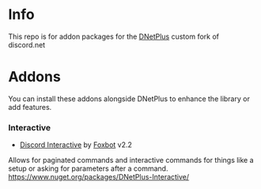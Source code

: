 # Info
This repo is for addon packages for the [DNetPlus](https://github.com/xXBuilderBXx/DNetPlus) custom fork of discord.net

# Addons
You can install these addons alongside DNetPlus to enhance the library or add features.
### Interactive
- [Discord Interactive](https://www.nuget.org/packages/DNetPlus-Interactive) by [Foxbot](https://github.com/foxbot/Discord.Addons.Interactive) v2.2

Allows for paginated commands and interactive commands for things like a setup or asking for parameters after a command.
https://www.nuget.org/packages/DNetPlus-Interactive/

